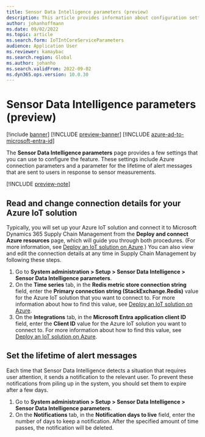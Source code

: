 ```yaml
---
title: Sensor Data Intelligence parameters (preview)
description: This article provides information about configuration settings that are available on the Sensor Data Intelligence parameters page.
author: johanhoffmann
ms.date: 09/02/2022
ms.topic: article
ms.search.form: IoTIntCoreServiceParameters
audience: Application User
ms.reviewer: kamaybac
ms.search.region: Global
ms.author: johanho
ms.search.validFrom: 2022-09-02
ms.dyn365.ops.version: 10.0.30
---
```


# Sensor Data Intelligence parameters (preview)

[!include [banner](../includes/banner.md)]
[!INCLUDE [preview-banner](../includes/preview-banner.md)]
[!INCLUDE [azure-ad-to-microsoft-entra-id](../../includes/azure-ad-to-microsoft-entra-id.md)]

<!-- KFM: Preview until further notice -->

The **Sensor Data Intelligence parameters** page provides a few settings that you can use to configure the feature. These settings include Azure connection parameters and a parameter for the lifetime of alert messages that are sent to users in response to sensor measurements.

[!INCLUDE [preview-note](../includes/preview-note.md)]

## Read and change connection details for your Azure IoT solution

Typically, you will set up your Azure IoT solution and connect it to Microsoft Dynamics 365 Supply Chain Management from the **Deploy and connect Azure resources** page, which will guide you through both procedures. (For more information, see [Deploy an IoT solution on Azure](sdi-deploy-iot-solution-on-azure.md).) You can also view and edit the connection details at any time in Supply Chain Management by following these steps.

1. Go to **System administration \> Setup \> Sensor Data Intelligence \> Sensor Data Intelligence parameters**.
1. On the **Time series** tab, in the **Redis metric store connection string** field, enter the **Primary connection string (StackExchange.Redis)** value for the Azure IoT solution that you want to connect to. For more information about how to find this value, see [Deploy an IoT solution on Azure](sdi-deploy-iot-solution-on-azure.md).
1. On the **Integrations** tab, in the **Microsoft Entra application client ID** field, enter the **Client ID** value for the Azure IoT solution you want to connect to. For more information about how to find this value, see [Deploy an IoT solution on Azure](sdi-deploy-iot-solution-on-azure.md).

## Set the lifetime of alert messages

Each time that Sensor Data Intelligence detects a situation that requires user attention, it sends a notification to the relevant user. To prevent these notifications from piling up in the system, you should set them to expire after a few days.

1. Go to **System administration \> Setup \> Sensor Data Intelligence \> Sensor Data Intelligence parameters**.
1. On the **Notifications** tab, in the **Notification days to live** field, enter the number of days to keep a notification. After the specified amount of time passes, the notification will be deleted.